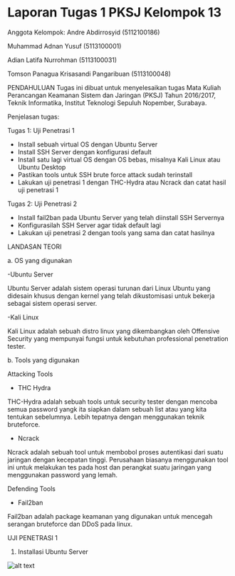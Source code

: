 # Laporan Tugas 1 PKSJ Kelompok 13

Anggota Kelompok:
Andre Abdirrosyid (5112100186)

Muhammad Adnan Yusuf (5113100001)

Adian Latifa Nurrohman (5113100031)

Tomson Panagua Krisasandi Pangaribuan (5113100048)

PENDAHULUAN
Tugas ini dibuat untuk menyelesaikan tugas Mata Kuliah Perancangan Keamanan Sistem dan Jaringan (PKSJ) Tahun 2016/2017, Teknik Informatika, Institut Teknologi Sepuluh Nopember, Surabaya.

Penjelasan tugas:

Tugas 1: Uji Penetrasi 1

-	Install sebuah virtual OS dengan Ubuntu Server
-	Install SSH Server dengan konfigurasi default
-	Install satu lagi virtual OS dengan OS bebas, misalnya Kali Linux atau Ubuntu Desktop
-	Pastikan tools untuk SSH brute force attack sudah terinstall
-	Lakukan uji penetrasi 1 dengan THC-Hydra atau Ncrack dan catat hasil uji penetrasi 1

Tugas 2: Uji Penetrasi 2

-	Install fail2ban pada Ubuntu Server yang telah diinstall SSH Servernya
-	Konfigurasilah SSH Server agar tidak default lagi
-	Lakukan uji penetrasi 2 dengan tools yang sama dan catat hasilnya

LANDASAN TEORI

a.	OS yang digunakan

-Ubuntu Server

 Ubuntu Server adalah sistem operasi turunan dari Linux Ubuntu yang didesain khusus dengan kernel yang telah dikustomisasi untuk bekerja sebagai sistem operasi server.
 
-Kali Linux

 Kali Linux adalah sebuah distro linux yang dikembangkan oleh Offensive Security yang mempunyai fungsi untuk kebutuhan professional penetration tester.

b.	Tools yang digunakan

Attacking Tools

- THC Hydra

 THC-Hydra adalah sebuah tools untuk security tester dengan mencoba semua password yangk ita siapkan dalam sebuah list atau yang kita   tentukan sebelumnya. Lebih tepatnya dengan menggunakan teknik bruteforce.

- Ncrack

 Ncrack adalah sebuah tool untuk membobol proses autentikasi dari suatu jaringan dengan kecepatan tinggi. Perusahaan biasanya menggunakan tool ini untuk melakukan tes pada host dan perangkat suatu jaringan yang menggunakan password yang lemah.

Defending Tools

- Fail2ban

 Fail2ban adalah package keamanan yang digunakan untuk mencegah serangan bruteforce dan DDoS pada linux.


UJI PENETRASI 1
1.	Installasi Ubuntu Server


![alt text](https://github.com/panagua/PKSJ_Kelompok_x/blob/master/Instalasi-Kali-Linux/1.PNG "Logo Title Text 1")

